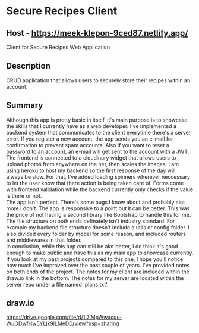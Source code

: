 # Secure Recipes Client
## Host - https://meek-klepon-9ced87.netlify.app/
Client for Secure Recipes Web Application
## Description
CRUD application that allows users to securely store their recipes within an account. 
## Summary
  Although this app is pretty basic in itself, it's main purpose is to showcase the skills that I currently have as a web developer. I've implemented a backend system that communicates to the client everytime there's a server error. If you register a new account, the app sends you an e-mail for confirmation to prevent spam accounts. Also if you want to reset a password to an account, an e-mail will get sent to the account with a JWT. The frontend is connected to a cloudinary widget that allows users to upload photos from anywhere on the net, then scales the images. I am using heroku to host my backend so the first response of the day will always be slow. For that, I've added loading spinners wherever neccessary to let the user know that there action is being taken care of. Forms come with frontend validation while the backend currently only checks if the value is there or not. <br/>
  The app isn't perfect. There's some bugs I know about and probably alot more I don't. The app is responsive to a point but it can be better. This was the price of not having a second library like Bootstrap to handle this for me. The file structure on both ends definately isn't industry standard. For example my backend file structure doesn't include a utils or config folder. I also divided every folder by model for some reason, and included routers and middlewares in that folder. <br/>
  In conclusion, while this app can still be alot better, I do think it's good enough to make public and have this as my main app to showcase currently. If you look at my past projects compared to this one, I hope you'll notice how much I've improved over the past couple of years. I've provided notes on both ends of the project. The notes 
for my client are included within the draw.io link in the bottom. The notes for my server are located within the server repo under a file named 'plans.txt'.
## draw.io
https://drive.google.com/file/d/1I7lMpWwacuu-WuODwfHw5YLjx9lLMeDD/view?usp=sharing
